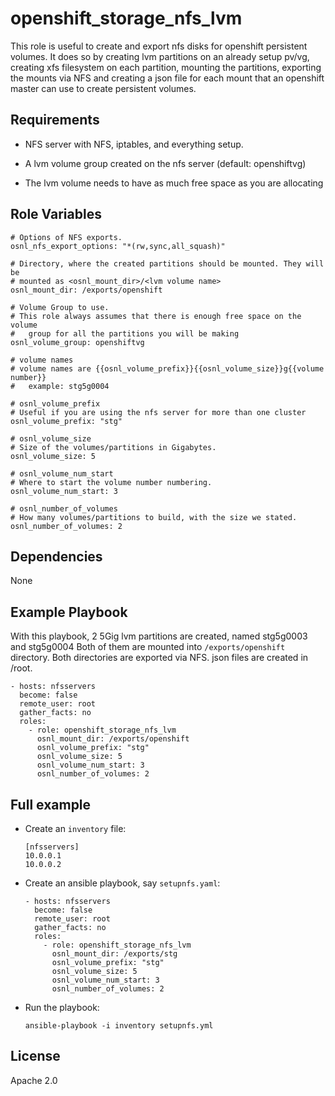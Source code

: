 # openshift_storage_nfs_lvm

This role is useful to create and export nfs disks for openshift persistent volumes.
It does so by creating lvm partitions on an already setup pv/vg, creating xfs 
filesystem on each partition, mounting the partitions, exporting the mounts via NFS
and creating a json file for each mount that an openshift master can use to
create persistent volumes.

## Requirements

* NFS server with NFS, iptables, and everything setup.

* A lvm volume group created on the nfs server (default: openshiftvg)

* The lvm volume needs to have as much free space as you are allocating

## Role Variables

```
# Options of NFS exports.
osnl_nfs_export_options: "*(rw,sync,all_squash)"

# Directory, where the created partitions should be mounted. They will be
# mounted as <osnl_mount_dir>/<lvm volume name> 
osnl_mount_dir: /exports/openshift

# Volume Group to use.
# This role always assumes that there is enough free space on the volume
#   group for all the partitions you will be making
osnl_volume_group: openshiftvg

# volume names
# volume names are {{osnl_volume_prefix}}{{osnl_volume_size}}g{{volume number}}
#   example: stg5g0004

# osnl_volume_prefix
# Useful if you are using the nfs server for more than one cluster
osnl_volume_prefix: "stg"

# osnl_volume_size
# Size of the volumes/partitions in Gigabytes.
osnl_volume_size: 5

# osnl_volume_num_start
# Where to start the volume number numbering.
osnl_volume_num_start: 3

# osnl_number_of_volumes
# How many volumes/partitions to build, with the size we stated.
osnl_number_of_volumes: 2

```

## Dependencies

None

## Example Playbook

With this playbook, 2 5Gig lvm partitions are created, named stg5g0003 and stg5g0004
Both of them are mounted into `/exports/openshift` directory.  Both directories are 
exported via NFS.  json files are created in /root.

    - hosts: nfsservers
      become: false
      remote_user: root
      gather_facts: no
      roles:
        - role: openshift_storage_nfs_lvm
          osnl_mount_dir: /exports/openshift
          osnl_volume_prefix: "stg"
          osnl_volume_size: 5
          osnl_volume_num_start: 3
          osnl_number_of_volumes: 2


## Full example


* Create an `inventory` file:
    ```
    [nfsservers]
    10.0.0.1
    10.0.0.2
    ```

* Create an ansible playbook, say `setupnfs.yaml`:
    ```
    - hosts: nfsservers
      become: false
      remote_user: root
      gather_facts: no
      roles:
        - role: openshift_storage_nfs_lvm
          osnl_mount_dir: /exports/stg
          osnl_volume_prefix: "stg"
          osnl_volume_size: 5
          osnl_volume_num_start: 3
          osnl_number_of_volumes: 2

* Run the playbook:
    ```
    ansible-playbook -i inventory setupnfs.yml
    ```

## License

Apache 2.0

